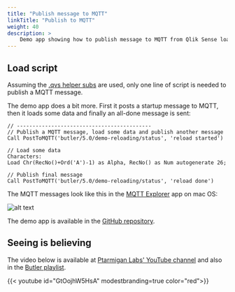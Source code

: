```yaml
---
title: "Publish message to MQTT"
linkTitle: "Publish to MQTT"
weight: 40
description: >
    Demo app showing how to publish message to MQTT from Qlik Sense load script.
---
```


## Load script

Assuming the [.qvs helper subs](/docs/reference/sense-helper-subs/) are used, only one line of script is needed to publish a MQTT message.

The demo app does a bit more. First it posts a startup message to MQTT, then it loads some data and finally an all-done message is sent:

    // -------------------------------------------
    // Publish a MQTT message, load some data and publish another message
    Call PostToMQTT('butler/5.0/demo-reloading/status', 'reload started')

    // Load some data
    Characters:
    Load Chr(RecNo()+Ord('A')-1) as Alpha, RecNo() as Num autogenerate 26;

    // Publish final message
    Call PostToMQTT('butler/5.0/demo-reloading/status', 'reload done')

The MQTT messages look like this in the [MQTT Explorer](http://mqtt-explorer.com/) app on mac OS:

![alt text](/img/butler-publish-mqtt-message-1.png "MQTT messages created from Qlik Sense load script.")

The demo app is available in the [GitHub repository](https://github.com/ptarmiganlabs/butler/tree/master/docs/sense_apps).

## Seeing is believing

The video below is available at [Ptarmigan Labs' YouTube channel](https://www.youtube.com/channel/UCpQblhippq-KfWkXEEYFHTQ) and also in the [Butler playlist](https://www.youtube.com/playlist?list=PLUuyY5OOOsz3XX5YT2QEwa7dzaBT1kOCP).

{{< youtube id="GtOojhW5HsA" modestbranding=true color="red">}}
